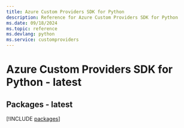 ```yaml
---
title: Azure Custom Providers SDK for Python
description: Reference for Azure Custom Providers SDK for Python
ms.date: 09/18/2024
ms.topic: reference
ms.devlang: python
ms.service: customproviders
---
```

# Azure Custom Providers SDK for Python - latest
## Packages - latest
[!INCLUDE [packages](custom-providers-index.md)]